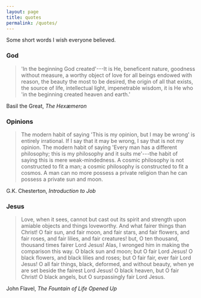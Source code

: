 ```yaml
---
layout: page
title: quotes
permalink: /quotes/
---
```


Some short words I wish everyone believed.

### God

>'In the beginning God created'---It is He, beneficent nature, goodness without
>measure, a worthy object of love for all beings endowed with reason, the beauty
>the most to be desired, the origin of all that exists, the source of life,
>intellectual light, impenetrable wisdom, it is He who 'in the beginning created
>heaven and earth.'

Basil the Great, _The Hex&#230;meron_

### Opinions

>The modern habit of saying 'This is my opinion, but I may be wrong' is entirely irrational. If I
>say that it may be wrong, I say that is not my opinion. The modern habit of saying 'Every man has a
>different philosophy; this is my philosophy and it suits me'---the habit of saying this is mere
>weak-mindedness. A cosmic philosophy is not constructed to fit a man; a cosmic philosophy is
>constructed to fit a cosmos. A man can no more possess a private religion than he can possess a
>private sun and moon.

G.K. Chesterton, _Introduction to Job_

### Jesus
>Love, when it sees, cannot but cast out its spirit and strength upon amiable objects and things
>loveworthy. And what fairer things than Christ! O fair sun, and fair moon, and fair stars, and fair
>flowers, and fair roses, and fair lilies, and fair creatures! but, O ten thousand, thousand times
>fairer Lord Jesus! Alas, I wronged him in making the comparison this way. O black sun and moon; but
>O fair Lord Jesus! O black flowers, and black lilies and roses; but O fair fair, ever fair Lord
>Jesus! O all fair things, black, deformed, and without beauty, when ye are set beside the fairest
>Lord Jesus! O black heaven, but O fair Christ! O black angels, but O surpassingly fair Lord Jesus.

John Flavel, _The Fountain of Life Opened Up_
